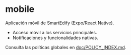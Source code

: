 # mobile

Aplicación móvil de SmartEdify (Expo/React Native).

- Acceso móvil a los servicios principales.
- Notificaciones y funcionalidades nativas.

Consulta las políticas globales en [doc/POLICY_INDEX.md](../../doc/POLICY_INDEX.md).